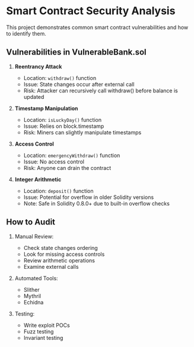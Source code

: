 # Smart Contract Security Analysis

This project demonstrates common smart contract vulnerabilities and how to identify them.

## Vulnerabilities in VulnerableBank.sol

1. **Reentrancy Attack**
   - Location: `withdraw()` function
   - Issue: State changes occur after external call
   - Risk: Attacker can recursively call withdraw() before balance is updated

2. **Timestamp Manipulation**
   - Location: `isLuckyDay()` function
   - Issue: Relies on block.timestamp
   - Risk: Miners can slightly manipulate timestamps

3. **Access Control**
   - Location: `emergencyWithdraw()` function
   - Issue: No access control
   - Risk: Anyone can drain the contract

4. **Integer Arithmetic**
   - Location: `deposit()` function
   - Issue: Potential for overflow in older Solidity versions
   - Note: Safe in Solidity 0.8.0+ due to built-in overflow checks

## How to Audit

1. Manual Review:
   - Check state changes ordering
   - Look for missing access controls
   - Review arithmetic operations
   - Examine external calls

2. Automated Tools:
   - Slither
   - Mythril
   - Echidna

3. Testing:
   - Write exploit POCs
   - Fuzz testing
   - Invariant testing
